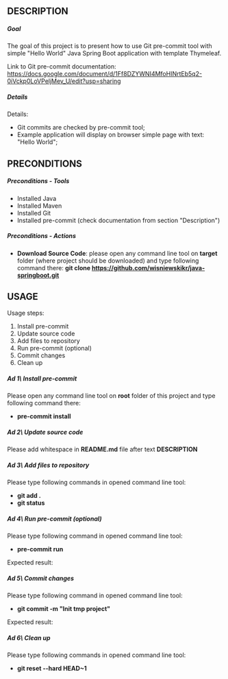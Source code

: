 DESCRIPTION
-----------

##### Goal
The goal of this project is to present how to use Git pre-commit tool with simple "Hello World" Java Spring Boot application with template Thymeleaf.

Link to Git pre-commit documentation: https://docs.google.com/document/d/1Ff8DZYWNI4MfoHINrtEb5q2-0iVckp0LoVPeljMev_U/edit?usp=sharing

##### Details
Details:
* Git commits are checked by pre-commit tool;
* Example application will display on browser simple page with text: "Hello World";


PRECONDITIONS
-------------

##### Preconditions - Tools
* Installed Java
* Installed Maven
* Installed Git
* Installed pre-commit (check documentation from section "Description")

##### Preconditions - Actions
* **Download Source Code**: please open any command line tool on **target** folder (where project should be downloaded) and type following command there: **git clone https://github.com/wisniewskikr/java-springboot.git**


USAGE
-----

Usage steps:
1. Install pre-commit
2. Update source code
3. Add files to repository
4. Run pre-commit (optional)
5. Commit changes
6. Clean up

##### Ad 1\ Install pre-commit

Please open any command line tool on **root** folder of this project and type following command there:
* **pre-commit install**

##### Ad 2\ Update source code

Please add whitespace in **README.md** file after text **DESCRIPTION**

##### Ad 3\ Add files to repository

Please type following commands in opened command line tool:
* **git add .**
* **git status**

##### Ad 4\ Run pre-commit (optional)

Please type following command in opened command line tool:
* **pre-commit run**

Expected result:

##### Ad 5\ Commit changes

Please type following command in opened command line tool:
* **git commit -m "Init tmp project"**

Expected result:

##### Ad 6\ Clean up
Please type following commands in opened command line tool:
* **git reset --hard HEAD~1**